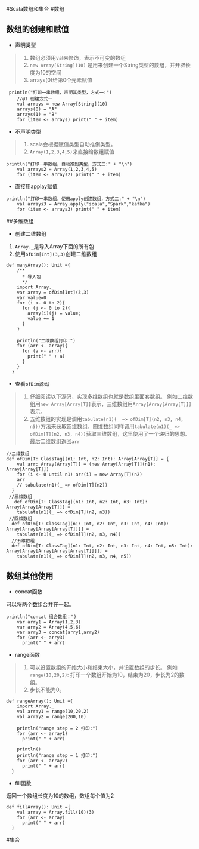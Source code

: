 #Scala数组和集合
#数组
## 数组的创建和赋值
* 声明类型

> 1. 数组必须用val来修饰，表示不可变的数组
> 2. `new Array[String](10)` 是用来创建一个String类型的数组，并开辟长度为10的空间
> 3. arrays(0)给第0个元素赋值

```
 println("打印一串数组，声明其类型，方式一:")
    //@1 创建方式一
    val arrays = new Array[String](10)
    arrays(0) = "A"
    arrays(1) = "B"
    for (item <- arrays) print(" " + item)
```
* 不声明类型

> 1. scala会根据赋值类型自动推倒类型。
> 2. `Array(1,2,3,4,5)`来直接给数组赋值

```
println("打印一串数组，自动推到类型，方式二:" + "\n")
    val arrays2 = Array(1,2,3,4,5)
    for (item <- arrays2) print(" " + item)
```
* 直接用applay赋值

```
println("打印一串数组，使用apply创建数组，方式二:" + "\n")
    val arrays3 = Array.apply("scala","Spark","kafka")
    for (item <- arrays3) print(" " + item)
```

##多维数组

* 创建二维数组

1. `Array._`是导入Array下面的所有包
2. 使用`ofDim[Int](3,3)`创建二维数组

```
def manyArray(): Unit ={
    /**
      * 导入包
      */
    import Array._
    var array = ofDim[Int](3,3)
    var value=0
    for (i <- 0 to 2){
      for (j <- 0 to 2){
        array(i)(j) = value;
        value += 1
      }
    }

    println("二维数组打印:")
    for (arr <- array){
      for (a <- arr){
        print(" " + a)
      }
    }
  }
```
* 查看`ofDim`源码

> 1. 仔细阅读以下源码，实现多维数组也就是数组里面套数组。
例如二维数组用`new Array[Array[T]]`表示，三维数组用`Array[Array[Array[T]]]`表示。
> 2. 五维数组的实现是调用`tabulate(n1)(_ => ofDim[T](n2, n3, n4, n5))`方法来获取四维数组，四维数组同样调用`tabulate(n1)(_ => ofDim[T](n2, n3, n4))`获取三维数组，这里使用了一个递归的思想。最后二维数组返回`arr`

```
//二维数组
def ofDim[T: ClassTag](n1: Int, n2: Int): Array[Array[T]] = {
    val arr: Array[Array[T]] = (new Array[Array[T]](n1): Array[Array[T]])
    for (i <- 0 until n1) arr(i) = new Array[T](n2)
    arr
    // tabulate(n1)(_ => ofDim[T](n2))
  }
 //三维数组
   def ofDim[T: ClassTag](n1: Int, n2: Int, n3: Int): Array[Array[Array[T]]] =
    tabulate(n1)(_ => ofDim[T](n2, n3))
 //四维数组
  def ofDim[T: ClassTag](n1: Int, n2: Int, n3: Int, n4: Int): Array[Array[Array[Array[T]]]] =
    tabulate(n1)(_ => ofDim[T](n2, n3, n4))
  //五维数组
  def ofDim[T: ClassTag](n1: Int, n2: Int, n3: Int, n4: Int, n5: Int): Array[Array[Array[Array[Array[T]]]]] =
    tabulate(n1)(_ => ofDim[T](n2, n3, n4, n5))
```
## 数组其他使用

* concat函数

可以将两个数组合并在一起。

```
println("concat 组合数组：")
    var arry1 = Array(1,2,3)
    var arry2 = Array(4,5,6)
    var arry3 = concat(arry1,arry2)
    for (arr <- arry3)
      print(" " + arr)
```

* range函数

> 1. 可以设置数组的开始大小和结束大小，并设置数组的步长。
> 例如`range(10,20,2)`: 打印一个数组开始为10，结束为20，步长为2的数组。
> 2. 步长不能为0。

```
def rangeArray(): Unit ={
    import Array._
    val array1 = range(10,20,2)
    val array2 = range(200,10)

    println("range step = 2 打印:")
    for (arr <- array1)
      print(" " + arr)

    println()
    println("range step = 1 打印:")
    for (arr <- array2)
      print(" " + arr)
  }
```
* fill函数

返回一个数组长度为10的数组，数组每个值为2

```
def fillArray(): Unit ={
    val array = Array.fill(10)(3)
    for (arr <- array)
      print(" " + arr)
  }
```

#集合





